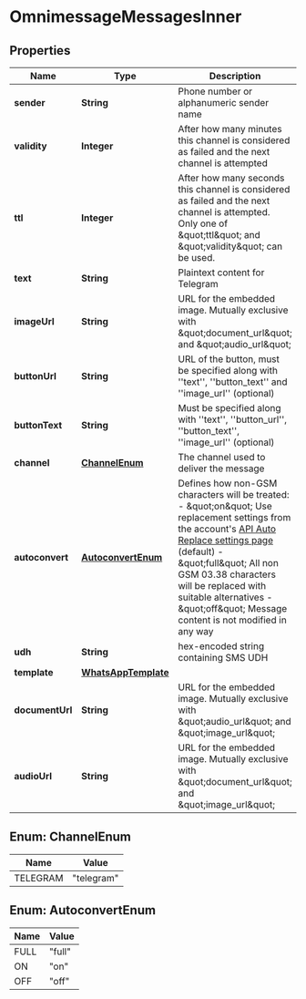 

# OmnimessageMessagesInner


## Properties

| Name | Type | Description | Notes |
|------------ | ------------- | ------------- | -------------|
|**sender** | **String** | Phone number or alphanumeric sender name |  [optional] |
|**validity** | **Integer** | After how many minutes this channel is considered as failed and the next channel is attempted |  [optional] |
|**ttl** | **Integer** | After how many seconds this channel is considered as failed and the next channel is attempted.       Only one of \&quot;ttl\&quot; and \&quot;validity\&quot; can be used. |  [optional] |
|**text** | **String** | Plaintext content for Telegram |  |
|**imageUrl** | **String** | URL for the embedded image. Mutually exclusive with \&quot;document_url\&quot; and \&quot;audio_url\&quot; |  [optional] |
|**buttonUrl** | **String** | URL of the button, must be specified along with &#39;&#39;text&#39;&#39;, &#39;&#39;button_text&#39;&#39; and &#39;&#39;image_url&#39;&#39; (optional) |  [optional] |
|**buttonText** | **String** | Must be specified along with &#39;&#39;text&#39;&#39;, &#39;&#39;button_url&#39;&#39;, &#39;&#39;button_text&#39;&#39;, &#39;&#39;image_url&#39;&#39; (optional) |  [optional] |
|**channel** | [**ChannelEnum**](#ChannelEnum) | The channel used to deliver the message |  [optional] |
|**autoconvert** | [**AutoconvertEnum**](#AutoconvertEnum) | Defines how non-GSM characters will be treated:    - \&quot;on\&quot; Use replacement settings from the account&#39;s [API Auto Replace settings page](https://dashboard.messente.com/api-settings/auto-replace) (default)   - \&quot;full\&quot; All non GSM 03.38 characters will be replaced with suitable alternatives   - \&quot;off\&quot; Message content is not modified in any way |  [optional] |
|**udh** | **String** | hex-encoded string containing SMS UDH |  [optional] |
|**template** | [**WhatsAppTemplate**](WhatsAppTemplate.md) |  |  [optional] |
|**documentUrl** | **String** | URL for the embedded image. Mutually exclusive with \&quot;audio_url\&quot; and \&quot;image_url\&quot; |  [optional] |
|**audioUrl** | **String** | URL for the embedded image. Mutually exclusive with \&quot;document_url\&quot; and \&quot;image_url\&quot; |  [optional] |



## Enum: ChannelEnum

| Name | Value |
|---- | -----|
| TELEGRAM | &quot;telegram&quot; |



## Enum: AutoconvertEnum

| Name | Value |
|---- | -----|
| FULL | &quot;full&quot; |
| ON | &quot;on&quot; |
| OFF | &quot;off&quot; |



